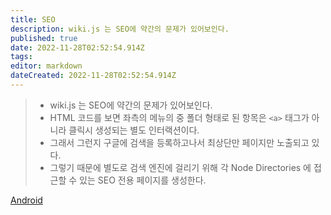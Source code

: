 ```yaml
---
title: SEO
description: wiki.js 는 SEO에 약간의 문제가 있어보인다.
published: true
date: 2022-11-28T02:52:54.914Z
tags: 
editor: markdown
dateCreated: 2022-11-28T02:52:54.914Z
---
```


> - wiki.js 는 SEO에 약간의 문제가 있어보인다.
> - HTML 코드를 보면 좌측의 메뉴의 중 폴더 형태로 된 항목은 `<a>` 태그가 아니라 클릭시 생성되는 별도 인터랙션이다.
> - 그래서 그런지 구글에 검색을 등록하고나서 최상단만 페이지만 노출되고 있다.
> - 그렇기 때문에 별도로 검색 엔진에 걸리기 위해 각 Node Directories 에 접근할 수 있는 SEO 전용 페이지를 생성한다.


[Android](/dev/Android)